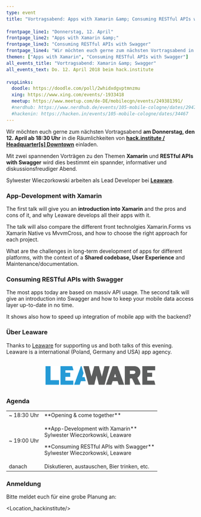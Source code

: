 ```yaml
---
type: event
title: "Vortragsabend: Apps with Xamarin &amp; Consuming RESTful APIs with Swagger"

frontpage_line1: "Donnerstag, 12. April"
frontpage_line2: "Apps with Xamarin &amp;"
frontpage_line3: "Consuming RESTful APIs with Swagger"
frontpage_line4: "Wir möchten euch gerne zum nächsten Vortragsabend in die Räumlichkeiten von <strong>hack.institute</strong> einladen. Mit zwei spannenden Vorträgen zu den Themen <strong>Xamarin</strong> und <strong>RESTful APIs with Swagger</strong> wird dies bestimmt ein spannder, informativer und diskussionsfreudiger Abend."
themen: ["Apps with Xamarin", "Consuming RESTful APIs with Swagger"]
all_events_title: "Vortragsabend: Xamarin &amp; Swagger"
all_events_text: Do. 12. April 2018 beim hack.institute

rvspLinks:
  doodle: https://doodle.com/poll/2whidxdgvptmnzmu
  xing: https://www.xing.com/events/-1933418
  meetup: https://www.meetup.com/de-DE/mobilecgn/events/249381391/
  #nerdhub: https://www.nerdhub.de/events/105-mobile-cologne/dates/29471
  #hackenin: https://hacken.in/events/105-mobile-cologne/dates/34467
---
```


Wir möchten euch gerne zum nächsten Vortragsabend
**am Donnerstag, den 12. April ab 18:30 Uhr** in die
Räumlichkeiten von <a href="https://hack.institute/">**hack.institute / Headquarter[s] Downtown**</a> einladen.

Mit zwei spannenden Vorträgen zu den Themen **Xamarin** und **RESTful APIs with Swagger**
wird dies bestimmt ein spannder, informativer und diskussionsfreudiger Abend.

Sylwester Wieczorkowski arbeiten als Lead Developer bei <a href="https://leaware.com/en">**Leaware**</a>.

### App-Development with Xamarin

The first talk will give you an **introduction into Xamarin** and the pros and cons of it, and why Leaware develops all their apps with it.

The talk will also compare the different front technolgies Xamarin.Forms vs Xamarin Native vs MvvmCross, and how to choose the right approach for each project.

What are the challenges in long-term development of apps for different platforms, with the context of a **Shared codebase, User Experience** and Maintenance/documentation.

### Consuming RESTful APIs with Swagger

The most apps today are based on massiv API usage. The second talk will give an introduction into Swagger
and how to keep your mobile data access layer up-to-date in no time.

It shows also how to speed up integration of mobile app with the backend?

### Über Leaware

Thanks to <a href="https://leaware.com/en">Leaware</a> for supporting us and both
talks of this evening.
Leaware is a international (Poland, Germany and USA) app agency.

<p style="text-align: center; margin-top: 30px; margin-bottom: 30px;">
    <a href="https://leaware.com/en"><img src="/static/images/leaware.svg" alt="Leaware" width="294" height="50" /></a>
</p>

### Agenda

<table>
  <tr>
    <td>~ 18:30 Uhr</td>
    <td>**Opening &amp; come together**</td>
  </tr>
  <tr>
    <td>~ 19:00 Uhr</td>
    <td>
      <p>
        **App-Development with Xamarin**<br/>
        Sylwester Wieczorkowski, Leaware
      </p>
      <p>
        **Consuming RESTful APIs with Swagger**<br/>
        Sylwester Wieczorkowski, Leaware
      </p>
    </td>
  </tr>
  <tr>
    <td>danach</td>
    <td>Diskutieren, austauschen, Bier trinken, etc.</td>
  </tr>
</table>

### Anmeldung

Bitte meldet euch für eine grobe Planung an:&nbsp;
<RegisterLinks />

<Location_hackinstitute/>
